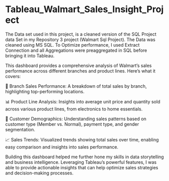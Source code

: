 # Tableau_Walmart_Sales_Insight_Project
The Data set used in this project, is a cleaned version of the SQL Project data Set in my Repository 3 project (Walmart Sql Project).
 The Data was cleaned using MS SQL. To Optimize performance, I used Extract Connection and all Aggregations were preaggregated 
 in SQL before bringing it into Tableau.


This dashboard provides a comprehensive analysis of Walmart’s sales performance across different branches and product lines. Here’s what it covers:

💼 Branch Sales Performance: A breakdown of total sales by branch, highlighting top-performing locations.

📊 Product Line Analysis: Insights into average unit price and quantity sold across various product lines, from electronics to home essentials.

🛒 Customer Demographics: Understanding sales patterns based on customer type (Member vs. Normal), payment type, and gender segmentation.

📈 Sales Trends: Visualized trends showing total sales over time, enabling easy comparison and insights into sales performance.

Building this dashboard helped me further hone my skills in data storytelling and business intelligence. Leveraging Tableau’s powerful features, I was able to provide actionable insights that can help optimize sales strategies and decision-making processes.

